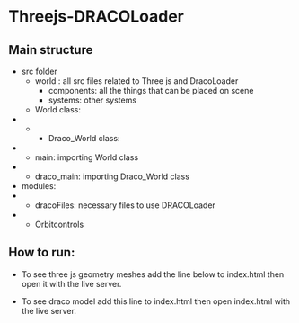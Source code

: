 # Threejs-DRACOLoader

## Main structure

 - src folder
   - world : all src files related to Three js and DracoLoader
     - components: all the things that can be placed on scene
     - systems: other systems
   - World class: 
- - - Draco_World class:                 
- - main: importing World class
- - draco_main: importing Draco_World class
- modules:
-  - dracoFiles: necessary files to use DRACOLoader
- - Orbitcontrols



## How to run:


- To see three js geometry meshes add the  line below to index.html then open it with the live server.


- To see draco model add this line to index.html then open index.html with the live server.
